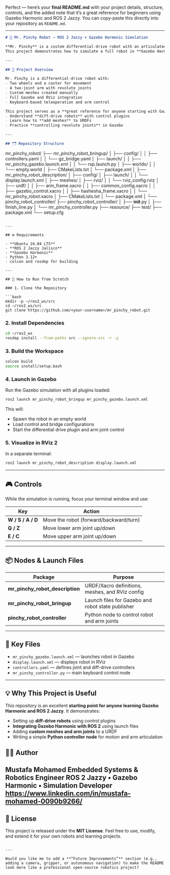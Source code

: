 Perfect — here’s your **final README.md** with your project details, structure, controls, and the added note that it’s a great reference for beginners using Gazebo Harmonic and ROS 2 Jazzy.
You can copy-paste this directly into your repository as `README.md`.

---

```markdown
# 🤖 Mr. Pinchy Robot – ROS 2 Jazzy + Gazebo Harmonic Simulation

**Mr. Pinchy** is a custom differential-drive robot with an articulated arm, designed and built completely from scratch using URDF/Xacro, Gazebo plugins, and ROS 2 Jazzy.  
This project demonstrates how to simulate a full robot in **Gazebo Harmonic**, visualize it in **RViz 2**, and control it with keyboard commands.

---

## 🧩 Project Overview

Mr. Pinchy is a differential-drive robot with:
- Two wheels and a caster for movement  
- A two-joint arm with revolute joints  
- Custom meshes created manually  
- Full Gazebo and RViz integration  
- Keyboard-based teleoperation and arm control

This project serves as a **great reference for anyone starting with Gazebo Harmonic and ROS 2 Jazzy**, especially if you want to:
- Understand **diff-drive robots** with control plugins  
- Learn how to **add meshes** to URDFs  
- Practice **controlling revolute joints** in Gazebo  

---

## 🗂️ Repository Structure

```

mr_pinchy_robot/
├── mr_pinchy_robot_bringup/
│   ├── config/
│   │   ├── controllers.yaml
│   │   └── gz_bridge.yaml
│   ├── launch/
│   │   ├── mr_pinchy_gazebo.launch.xml
│   │   └── rsp.launch.py
│   ├── worlds/
│   │   └── empty.world
│   ├── CMakeLists.txt
│   └── package.xml
│
├── mr_pinchy_robot_description/
│   ├── config/
│   ├── launch/
│   │   └── display.launch.xml
│   ├── meshes/
│   ├── rviz/
│   │   └── rviz_config.rviz
│   ├── urdf/
│   │   ├── arm_frame.xacro
│   │   ├── common_config.xacro
│   │   ├── gazebo_control.xacro
│   │   ├── hashesha_frame.xacro
│   │   └── mr_pinchy_robot.xacro
│   ├── CMakeLists.txt
│   └── package.xml
│
└── pinchy_robot_controller/
├── pinchy_robot_controller/
│   ├── **init**.py
│   ├── finish_line.py
│   └── mr_pinchy_controller.py
├── resource/
├── test/
├── package.xml
└── setup.cfg

````

---

## ⚙️ Requirements

- **Ubuntu 24.04 LTS**
- **ROS 2 Jazzy Jalisco**
- **Gazebo Harmonic**
- Python 3.12+
- colcon and rosdep for building

---

## 🚀 How to Run from Scratch

### 1. Clone the Repository

```bash
mkdir -p ~/ros2_ws/src
cd ~/ros2_ws/src
git clone https://github.com/<your-username>/mr_pinchy_robot.git
````

### 2. Install Dependencies

```bash
cd ~/ros2_ws
rosdep install --from-paths src --ignore-src -r -y
```

### 3. Build the Workspace

```bash
colcon build
source install/setup.bash
```

### 4. Launch in Gazebo

Run the Gazebo simulation with all plugins loaded:

```bash
ros2 launch mr_pinchy_robot_bringup mr_pinchy_gazebo.launch.xml
```

This will:

* Spawn the robot in an empty world
* Load control and bridge configurations
* Start the differential drive plugin and arm joint control

### 5. Visualize in RViz 2

In a separate terminal:

```bash
ros2 launch mr_pinchy_robot_description display.launch.xml
```

---

## 🎮 Controls

While the simulation is running, focus your terminal window and use:

| Key               | Action                                 |
| ----------------- | -------------------------------------- |
| **W / S / A / D** | Move the robot (forward/backward/turn) |
| **Q / Z**         | Move lower arm joint up/down           |
| **E / C**         | Move upper arm joint up/down           |

---

## 📦 Nodes & Launch Files

| Package                         | Purpose                                           |
| ------------------------------- | ------------------------------------------------- |
| **mr_pinchy_robot_description** | URDF/Xacro definitions, meshes, and RViz config   |
| **mr_pinchy_robot_bringup**     | Launch files for Gazebo and robot state publisher |
| **pinchy_robot_controller**     | Python node to control robot and arm joints       |

---

## 🧠 Key Files

* `mr_pinchy_gazebo.launch.xml` — launches robot in Gazebo
* `display.launch.xml` — displays robot in RViz
* `controllers.yaml` — defines joint and diff-drive controllers
* `mr_pinchy_controller.py` — main keyboard control node

---

## 💡 Why This Project is Useful

This repository is an excellent **starting point for anyone learning Gazebo Harmonic and ROS 2 Jazzy**.
It demonstrates:

* Setting up **diff-drive robots** using control plugins
* **Integrating Gazebo Harmonic with ROS 2** using launch files
* Adding **custom meshes and arm joints** to a URDF
* Writing a simple **Python controller node** for motion and arm articulation


## 🧑‍💻 Author

**Mustafa Mohamed**
Embedded Systems & Robotics Engineer
ROS 2 Jazzy • Gazebo Harmonic • Simulation Developer
https://www.linkedin.com/in/mustafa-mohamed-0090b9266/
---

## 🪪 License

This project is released under the **MIT License**.
Feel free to use, modify, and extend it for your own robots and learning projects.

```

---

Would you like me to add a **“Future Improvements”** section (e.g., adding a camera, gripper, or autonomous navigation) to make the README look more like a professional open-source robotics project?
```
